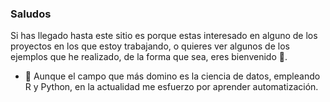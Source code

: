 ### Saludos 

Si has llegado hasta este sitio es porque estas interesado en alguno de los proyectos en los que estoy trabajando, o quieres ver algunos de los ejemplos que he realizado, de la forma que sea, eres bienvenido 👋.

- 🌱 Aunque el campo que más domino es la ciencia de datos, empleando R y Python, en la actualidad me esfuerzo por aprender automatización.


<!--
**GermanCubasGuillen/GermanCubasGuillen** is a ✨ _special_ ✨ repository because its `README.md` (this file) appears on your GitHub profile.

Here are some ideas to get you started:

- 🔭 I’m currently working on ...
- 🌱 I’m currently learning ...
- 👯 I’m looking to collaborate on ...
- 🤔 I’m looking for help with ...
- 💬 Ask me about ...
- 📫 How to reach me: ...
- 😄 Pronouns: ...
- ⚡ Fun fact: ...
-->
